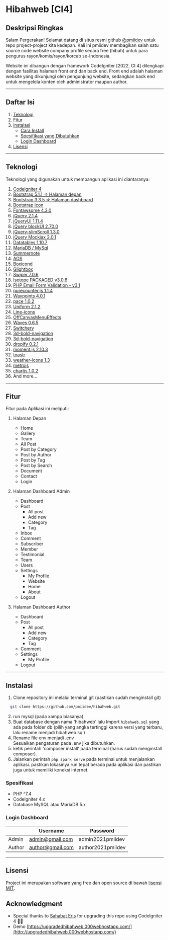 # Hibahweb [CI4]

## Deskripsi Ringkas
Salam Pergerakan! Selamat datang di situs resmi github [@pmiidev](https://github.com/pmiidev) untuk repo project-project kita kedepan. Kali ini pmiidev membagikan salah satu source code website company profile secara free (hibah) untuk para pengurus rayon/komis/rayon/korcab se-Indonesia.

Website ini dibangun dengan framework CodeIgniter [2022, CI 4] dilengkapi dengan fasilitas halaman front end dan back end. Front end adalah halaman website yang dikunjungi oleh pengunjung website, sedangkan back end untuk mengelola konten oleh administrator maupun author.

<hr>

## Daftar Isi

1. [Teknologi](#teknologi)
2. [Fitur](#fitur)
3. [Instalasi](#instalasi)
   - [Cara Install](#instalasi)
   - [Spesifikasi yang Dibutuhkan](#spesifikasi)
   - [Login Dashboard](#login-dashboard)
4. [Lisensi](#lisensi)

<hr>

## Teknologi

Teknologi yang digunakan untuk membangun aplikasi ini diantaranya:

1. [Codeigniter 4](https://codeigniter.com/)
2. [Bootstrap 5.1.1 => Halaman depan](https://getbootstrap.com/)
3. [Bootstrap 3.3.5 => Halaman dashboard](https://getbootstrap.com/)
4. [Bootstrap icon](https://icons.getbootstrap.com/)
5. [Fontawsome 4.3.0](https://fontawesome.com/)
6. [jQuery 2.1.4](https://jquery.com/)
7. [jQueryUI 1.11.4](http://jqueryui.com)
8. [jQuery blockUI 2.70.0](http://malsup.com/jquery/block/)
9. [jQuery-slimScroll 1.3.0](http://rocha.la/jQuery-slimScroll)
10. [jQuery Mockjax 2.0.1](https://github.com/jakerella/jquery-mockjax)
11. [Datatables 1.10.7](https://datatables.net/)
12. [MariaDB / MySql](https://mariadb.org/)
13. [Summernote](https://summernote.org/)
14. [AOS](http://michalsnik.github.io/aos/)
15. [Boxicond](https://boxicons.com/)
16. [Glightbox](https://biati-digital.github.io/glightbox/)
17. [Swiper 7.0.6](https://swiperjs.com)
18. [Isotope PACKAGED v3.0.6](https://isotope.metafizzy.co)
19. [PHP Email Form Validation - v3.1](https://bootstrapmade.com/php-email-form/)
20. [purecounter.js 1.1.4](https://github.com/srexi/purecounterjs)
21. [Waypoints 4.0.1](https://github.com/imakewebthings/waypoints)
22. [pace 1.0.2](https://github.com/CodeByZach/pace/)
23. [Uniform 2.1.2](http://pixelmatrixdesign.com)
24. [Line-icons](https://lineicons.com/)
25. [OffCanvasMenuEffects](https://tympanus.net/Development/OffCanvasMenuEffects/)
26. [Waves 0.6.5](http://fian.my.id/Waves)
27. [Switchery](https://abpetkov.github.io/switchery/)
28. [3d-bold-navigation](https://codyhouse.co/gem/3d-bold-navigation)
29. [3d-bold-navigation](https://codyhouse.co/gem/3d-bold-navigation)
30. [dropify 0.2.1](https://github.com/JeremyFagis/dropify)
31. [moment.js 2.10.3](https://momentjs.com)
32. [toastr](https://github.com/CodeSeven/toastr)
33. [weather-icons 1.3](http://erikflowers.github.io/weather-icons/)
34. [metrojs](http://drewgreenwell.com/projects/metrojs)
35. [chartjs 1.0.2](http://chartjs.org/)
36. And more...

<hr>

## Fitur

Fitur pada Aplikasi ini meliputi:

1. Halaman Depan

   - Home
   - Gallery
   - Team
   - All Post
   - Post by Category
   - Post by Author
   - Post by Tag
   - Post by Search
   - Document
   - Contact
   - Login

2. Halaman Dashboard Admin

   - Dashboard
   - Post
     - All post
     - Add new
     - Category
     - Tag
   - Inbox
   - Comment
   - Subscriber
   - Member
   - Testimonial
   - Team
   - Users
   - Settings
     - My Profile
     - Website
     - Home
     - About
   - Logout

3. Halaman Dashboard Author

   - Dashboard
   - Post
     - All post
     - Add new
     - Category
     - Tag
   - Comment
   - Settings
     - My Profile
   - Logout

<hr>


## Instalasi

1. Clone repository ini melalui terminal git (pastikan sudah menginstall git)

```sh
  git clone https://github.com/pmiidev/hibahweb.git
```

2. run mysql (pada xampp biasanya)
3. Buat database dengan nama 'hibahweb' lalu Import `hibahweb.sql` yang ada pada folder db (pilih yang angka tertinggi karena versi yang terbaru, lalu rename menjadi hibahweb.sql)
4. Rename file env menjadi .env<br>
   Sesuaikan pengaturan pada .env jika dibutuhkan.
5. ketik perintah 'composer install' pada terminal (harus sudah menginstall composer).
6. Jalankan perintah `php spark serve` pada terminal untuk menjalankan aplikasi. pastikan lokasinya run tepat berada pada aplikasi dan pastikan juga untuk memiliki koneksi internet.

### Spesifikasi

- PHP ^7.4
- CodeIgniter 4.x
- Database MySQL atau MariaDB 5.x

### Login Dashboard

|                      | Username         | Password          |
| -------------------- | ---------------- | ----------------- |
| Admin                | admin@gmail.com  | admin2021pmiidev  |
| Author               | author@gmail.com | author2021pmiidev |

<hr>

## Lisensi

Project ini merupakan software yang free dan open source di bawah [lisensi MIT](LICENSE).

## Acknowledgment 

- Special thanks to [Sahabat Eris](https://github.com/sejutaimpian) for upgrading this repo using CodeIgniter 4 👋🏻     
- Demo [https://upgradedhibahweb.000webhostapp.com/](http://upgradedhibahweb.000webhostapp.com/)

